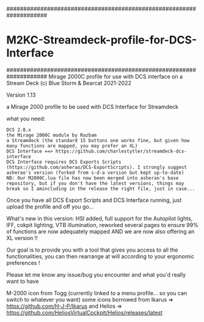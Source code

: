 ####################################################################
# M2KC-Streamdeck-profile-for-DCS-Interface
####################################################################
Mirage 2000C profile for use with DCS interface on a Stream Deck (c) Blue Storm & Bearcat 2021-2022

Version 1.13

a Mirage 2000 profile to be used with DCS Interface for Streamdeck

what you need:

    DCS 2.8.x
    the Mirage 2000C module by Razbam
    a Streamdeck (the standard 15 buttons one works fine, but given how many functions are mapped, you may prefer an XL)
    DCS Interface ==> https://github.com/charlestytler/streamdeck-dcs-interface
    DCS Interface requires DCS Exports Scripts (https://github.com/asherao/DCS-ExportScripts). I strongly suggest asherao's version (forked from s-d-a version but kept up-to-date)
    NB: Our M2000C.lua file has now been merged into asherao's base repository, but if you don't have the latest versions, things may break so I amincluding in the release the right file, just in case...

Once you have all DCS Export Scripts and DCS Interface running, just upload the profile and off you go...

What's new in this version: HSI added, full support for the Autopilot lights, IFF, cokpit lighting, VTB illumination, reworked several pages to ensure 99% of functions are now adequately mapped AND we are now also offering an XL version !!

Our goal is to provide you with a tool that gives you access to all the functionalities, you can then rearrange at will according to your ergonomic preferences !

Please let me know any issue/bug you encounter and what you'd really want to have

M-2000 icon from Togg (currently linked to a menu profile... so you can switch to whatever you want) some icons borrowed from Ikarus => https://github.com/H-J-P/Ikarus and Helios => https://github.com/HeliosVirtualCockpit/Helios/releases/latest
